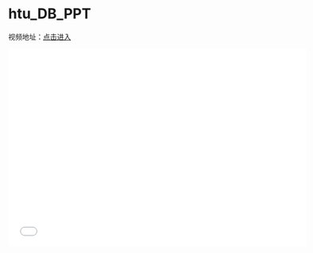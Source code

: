# htu_DB_PPT

视频地址：[点击进入](https://www.bilibili.com/video/BV1JT4y1G7CX)

<iframe height="400" width="600"  src="//player.bilibili.com/player.html?aid=925176008&bvid=BV1JT4y1G7CX&cid=176412675&page=1" scrolling="no" border="0" frameborder="no" framespacing="0" allowfullscreen="true"> </iframe>